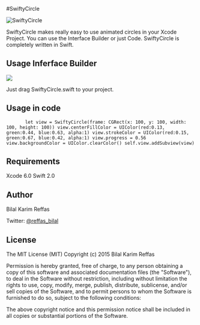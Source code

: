 #SwiftyCircle


![SwiftyCircle](http://g.recordit.co/YAngkQ527k.gif)


SwiftyCircle makes really easy to use animated circles in your Xcode Project.
You can use the Interface Builder or just Code.
SwiftyCircle is completely written in Swift.


## Usage Inferface Builder
<img src="http://g.recordit.co/ixrOUon7kh.gif">

Just drag SwiftyCircle.swift to your project.

## Usage in code

`       let view = SwiftyCircle(frame: CGRect(x: 100, y: 100, width: 100, height: 100))
        view.centerFillColor = UIColor(red:0.13, green:0.44, blue:0.63, alpha:1)
        view.strokeColor = UIColor(red:0.15, green:0.67, blue:0.42, alpha:1)
        view.progress = 0.56
        view.backgroundColor = UIColor.clearColor()
        self.view.addSubview(view)`
 

## Requirements

Xcode 6.0 Swift 2.0


## Author

Bilal Karim Reffas

Twitter: [@reffas_bilal](https://twitter.com/reffas_bilal)


## License

The MIT License (MIT)
Copyright (c) 2015 Bilal Karim Reffas

Permission is hereby granted, free of charge, to any person obtaining a copy of this software and associated documentation files (the "Software"), to deal in the Software without restriction, including without limitation the rights to use, copy, modify, merge, publish, distribute, sublicense, and/or sell copies of the Software, and to permit persons to whom the Software is furnished to do so, subject to the following conditions:

The above copyright notice and this permission notice shall be included in all copies or substantial portions of the Software.
